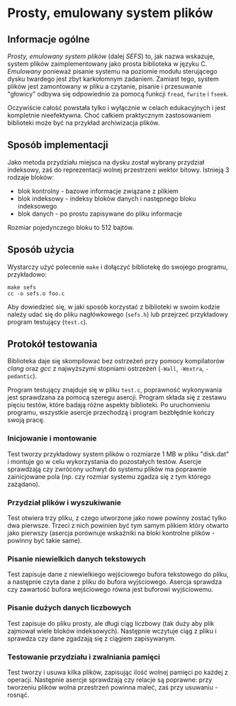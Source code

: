 Prosty, emulowany system plików
===============================


Informacje ogólne
-----------------

*Prosty, emulowany system plików* (dalej *SEFS*) to, jak nazwa wskazuje,
system plików zaimplementowany jako prosta biblioteka w języku C. *Emulowany*
ponieważ pisanie systemu na poziomie modułu sterującego dysku twardego jest
zbyt karkołomnym zadaniem. Zamiast tego, system plików jest zamontowany w pliku
a czytanie, pisanie i przesuwanie "głowicy" odbywa się odpowiednio za pomocą
funkcji `fread`, `fwrite` i `fseek`.

Oczywiście całość powstała tylko i wyłącznie w celach edukacyjnych i jest
kompletnie nieefektywna. Choć całkiem praktycznym zastosowaniem biblioteki może
być na przykład archiwizacja plików.


Sposób implementacji
--------------------

Jako metoda przydziału miejsca na dysku został wybrany przydział indeksowy, zaś
do reprezentacji wolnej przestrzeni wektor bitowy. Istnieją 3 rodzaje bloków:

  * blok kontrolny - bazowe informacje związane z plikiem
  * blok indeksowy - indeksy bloków danych i następnego bloku indeksowego
  * blok danych - po prostu zapisywane do pliku informacje

Rozmiar pojedynczego bloku to 512 bajtów.


Sposób użycia
-------------

Wystarczy użyć polecenie `make` i dołączyć bibliotekę do swojego programu,
przykładowo:

    make sefs
    cc -o sefs.o foo.c

Aby dowiedzieć się, w jaki sposób korzystać z biblioteki w swoim kodzie należy
udać się do pliku nagłówkowego (`sefs.h`) lub przejrzeć przykładowy program
testujący (`test.c`).


Protokół testowania
-------------------

Biblioteka daje się skompilować bez ostrzeżeń przy pomocy kompilatorów *clang*
oraz *gcc* z najwyższymi stopniami ostrzeżeń (`-Wall`, `-Wextra`, `-pedantic`).

Program testujący znajduje się w pliku `test.c`, poprawność wykonywania jest
sprawdzana za pomocą szeregu asercji. Program składa się z zestawu pięciu
testów, które badają różne aspekty biblioteki. Po uruchomieniu programu,
wszystkie asercje przechodzą i program bezbłędnie kończy swoją pracę.


### Inicjowanie i montowanie
Test tworzy przykładowy system plików o rozmiarze 1 MB w pliku "disk.dat" i
montuje go w celu wykorzystania do pozostałych testów. Asercje sprawdzają czy
zwrócony uchwyt do systemu plików ma poprawnie zainicjowane pola (np. czy
rozmiar systemu zgadza się z tym którego zażądano).

### Przydział plików i wyszukiwanie
Test otwiera trzy pliku, z czego utworzone jako nowe powinny zostać tylko dwa
pierwsze. Trzeci z nich powinien być tym samym plikiem który otwarto jako
pierwszy (asercja porównuje wskaźniki na bloki kontrolne plików - powinny być
takie same).

### Pisanie niewielkich danych tekstowych
Test zapisuje dane z niewielkiego wejściowego bufora tekstowego do pliku, a
następnie czyta dane z pliku do bufora wyjściowego. Asercja sprawdza czy
zawartość bufora wejściowego równa jest buforowi wyjściowemu.

### Pisanie dużych danych liczbowych
Test zapisuje do pliku prosty, ale długi ciąg liczbowy (tak duży aby plik
zajmował wiele bloków indeksowych). Następnie wczytuje ciąg z pliku i sprawdza
czy dane zgadzają się z ciągiem zapisywanym.

### Testowanie przydziału i zwalniania pamięci
Test tworzy i usuwa kilka plików, zapisując ilość wolnej pamięci po każdej z
operacji. Następnie asercje sprawdzają czy relacje są poprawne: przy tworzeniu
plików wolna przestrzeń powinna maleć, zaś przy usuwaniu - rosnąć.
